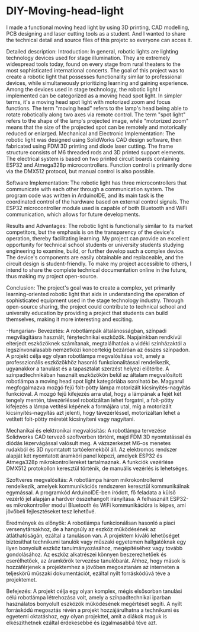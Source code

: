 # DIY-Moving-head-light
I made a functional moving head light by using 3D printing, CAD modelling, PCB designing and laser cutting tools as a student. And I wanted to share the technical detail and source files of this projetc so everyone can acces it.

Detailed description:
Introduction: In general, robotic lights are lighting technology devices used for stage illumination. They are extremely widespread tools today, found on every stage from rural theaters to the most sophisticated international concerts. The goal of this project was to create a robotic light that possesses functionality similar to professional devices, while simultaneously prioritizing learning and gaining experience. Among the devices used in stage technology, the robotic light I implemented can be categorized as a moving head spot light. In simpler terms, it's a moving head spot light with motorized zoom and focus functions. The term "moving head" refers to the lamp's head being able to rotate robotically along two axes via remote control. The term "spot light" refers to the shape of the lamp's projected image, while "motorized zoom" means that the size of the projected spot can be remotely and motorically reduced or enlarged.
Mechanical and Electronic Implementation: The robotic light was designed using SolidWorks CAD design software, then fabricated using FDM 3D printing and diode laser cutting. The frame structure consists of M6 threaded rods and 3D printed support elements. The electrical system is based on two printed circuit boards containing ESP32 and Atmega328p microcontrollers. Function control is primarily done via the DMX512 protocol, but manual control is also possible.

Software Implementation: The robotic light has three microcontrollers that communicate with each other through a communication system. The program code was written in ArduinoIDE, and its main task is the coordinated control of the hardware based on external control signals. The ESP32 microcontroller module used is capable of both Bluetooth and WiFi communication, which allows for future developments.

Results and Advantages: The robotic light is functionally similar to its market competitors, but the emphasis is on the transparency of the device's operation, thereby facilitating learning. My project can provide an excellent opportunity for technical school students or university students studying engineering to examine, build, or further develop such a complex device. The device's components are easily obtainable and replaceable, and the circuit design is student-friendly. To make my project accessible to others, I intend to share the complete technical documentation online in the future, thus making my project open-source.

Conclusion: The project's goal was to create a complex, yet primarily learning-oriented robotic light that aids in understanding the operation of sophisticated equipment used in the stage technology industry. Through open-source sharing, the project could contribute to technical school and university education by providing a project that students can build themselves, making it more interesting and exciting.

-Hungarian-
Bevezetés: A robotlámpák általánosságban, színpadi megvilágításra használt, fénytechnikai eszközök. Napjainkban rendkívül elterjedt eszközöknek számítanak, megtalálhatóak a vidéki színházaktól a legszínvonalasabb nemzetközi koncertekig bezáróan az összes színpadon. A projekt célja egy olyan robotlámpa megvalósítása volt, amely a professzionális eszközökhöz hasonló funkcionalitással rendelkezik, ugyanakkor a tanulást és a tapasztalat szerzést helyezi előtérbe. A színpadtechnikában használt eszközökön belül az általam megvalósított robotlámpa a moving head spot light kategóriába sorolható be. Magyarul megfogalmazva mozgó fejű folt-pötty lámpa motorizált kicsinyítés-nagyítás funkcióval. A mozgó fejű kifejezés arra utal, hogy a lámpának a fejét két tengely mentén, távezérléssel robotizáltan lehet forgatni, a folt-pötty kifejezés a lámpa vetítési képének a formájára utal, míg a motorizált kicsinyítés-nagyítás azt jelenti, hogy távezérléssel, motorizáltan lehet a vetített folt-pötty méretét kicsinyíteni vagy nagyítani.

Mechanikai és elektronikai megvalósítás: A robotlámpa tervezése Solidworks CAD tervező szoftverben történt, majd FDM 3D nyomtatással és diódás lézervágással valósult meg. A vázszerkezet M6-os menetes rudakból és 3D nyomtatott tartóelemekből áll. Az elektromos rendszer alapját két nyomtatott áramköri panel képezi, amelyek ESP32 és Atmega328p mikrokontrollereket tartalmaznak. A funkciók vezérlése DMX512 protokollon keresztül történik, de manuális vezérlés is lehetséges.

Szoftveres megvalósítás: A robotlámpa három mikrokontrollerrel rendelkezik, amelyek kommunikációs rendszeren keresztül kommunikálnak egymással. A programkód ArduinoIDE-ben íródott, fő feladata a külső vezérlő jel alapján a hardver összehangolt irányítása. A felhasznált ESP32-es mikrokontroller modul Bluetooth és WiFi kommunikációra is képes, ami jövőbeli fejlesztéseket tesz lehetővé.

Eredmények és előnyök: A robotlámpa funkcionálisan hasonló a piaci versenytársakhoz, de a hangsúly az eszköz működésének az átláthatóságán, ezáltal a tanuláson van. A projektem kiváló lehetőséget biztosíthat technikumi tanulók vagy műszaki egyetemen hallgatóknak egy ilyen bonyolult eszköz tanulmányozásához, megépítéséhez vagy tovább gondolásához. Az eszköz alkatrészei könnyen beszerezhetőek és cserélhetőek, az áramkörök tervezése tanulóbarát. Ahhoz, hogy mások is hozzáférjenek a projektemhez a jövőben megosztanám az interneten a teljeskörű műszaki dokumentációt, ezáltal nyílt forráskódúvá téve a projektemet.

Befejezés: A projekt célja egy olyan komplex, mégis elsősorban tanulási célú robotlámpa létrehozása volt, amely a színpadtechnikai iparban használatos bonyolult eszközök működésének megértését segíti. A nyílt forráskódú megosztás révén a projekt hozzájárulhatna a technikumi és egyetemi oktatáshoz, egy olyan projekttel, amit a diákok maguk is elkészíthetnek ezáltal érdekesebbé és izgalmasabbá téve azt.


